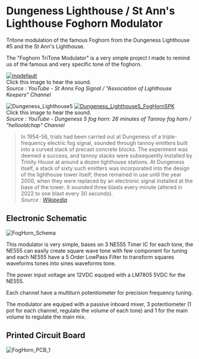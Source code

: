 # Dungeness Lighthouse / St Ann's Lighthouse Foghorn Modulator
Tritone modulation of the famous Foghorn from the Dungeness Lighthouse #5 and the St Ann's Lighthouse.

The "Foghorn TriTone Modulator" is a very simple project I made to remind us of the famous and very specific tone of the foghorn.

[![mqdefault](https://github.com/user-attachments/assets/a4291fa6-7701-457b-bf08-5615f4d61b39)](https://www.youtube.com/watch?v=U48cCQ7XAnM)  
Click this image to hear the sound.  
_Source : YouTube -  St Anns Fog Signal / "Association of Lighthouse Keepers" Channel_

![Dungeness_Lighthouse5](https://github.com/user-attachments/assets/e70831a2-b632-449e-95ce-c0a468b009c6)
[![Dungeness_Lighthouse5_FogHornSPK](https://github.com/user-attachments/assets/9082918b-a841-4a59-bbd4-6a6540af9e12)](https://www.youtube.com/watch?v=Ncq_DsAXrBo)  
Click this image to hear the sound.  
_Source : YouTube -  Dungeness 5 fog horn: 26 minutes of Tannoy fog horn / "hellooldchap" Channel_


> In 1954-56, trials had been carried out at Dungeness of a triple-frequency electric fog signal, sounded through tannoy emitters built into a curved stack of precast concrete blocks. The experiment was deemed a success, and tannoy stacks were subsequently installed by Trinity House at around a dozen lighthouse stations. At Dungeness itself, a stack of sixty such emitters was incorporated into the design of the lighthouse tower itself; these remained in use until the year 2000, when they were replaced by an electronic signal installed at the base of the tower. It sounded three blasts every minute (altered in 2022 to one blast every 30 seconds).  
_Source : [Wikipedia](https://en.wikipedia.org/wiki/Dungeness_Lighthouse)_

## Electronic Schematic

![FogHorn_Schema](https://github.com/user-attachments/assets/d8f37a57-602c-405a-a426-b0a4faaee443)

This modulator is very simple, bases on 3 NE555 Timer IC for each tone, the NE555 can easily create square wave tone with few component for tuning and each NE555 have a 5 Order LowPass Filter to transform squares waveforms tones into sines waveforms tone.

The power input voltage are 12VDC equiped with a LM7805 5VDC for the NE555.

Each channel have a multiturn potentiometer for precision frequency tuning.

The modulator are equiped with a passive inboard mixer, 3 potentiometer (1 pot for each channel, regulate the volume of each tone) and 1 for the main volume to regulate the main mix.

## Printed Circuit Board

![FogHorn_PCB_1](https://github.com/user-attachments/assets/c273fff4-aa2a-49a4-9845-ff16bc259622)
